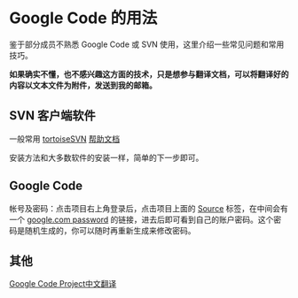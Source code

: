 # Google Code 的用法 #

鉴于部分成员不熟悉 Google Code 或 SVN 使用，这里介绍一些常见问题和常用技巧。

**如果确实不懂，也不感兴趣这方面的技术，只是想参与翻译文档，可以将翻译好的内容以文本文件为附件，发送到我的邮箱。**

## SVN 客户端软件 ##
一般常用 [tortoiseSVN](http://tortoisesvn.net/)
[帮助文档](http://tortoisesvn.net/docs/nightly/TortoiseSVN_zh_CN/)

安装方法和大多数软件的安装一样，简单的下一步即可。

## Google Code ##
帐号及密码：点击项目右上角登录后，点击项目上面的 [Source](http://code.google.com/p/vim-script-cn/source/checkout) 标签，在中间会有一个 [google.com password](https://code.google.com/hosting/settings) 的链接，进去后即可看到自己的账户密码。这个密码是随机生成的，你可以随时再重新生成来修改密码。

## 其他 ##
[Google Code Project中文翻译](http://www.cnblogs.com/analyzer/archive/2009/01/20/1378904.html)